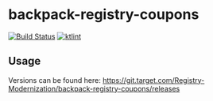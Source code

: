 # backpack-registry-coupons 
[![Build Status](https://drone6.target.com/api/badges/Registry-Modernization/backpack-registry-coupons/status.svg)](https://drone6.target.com/Registry-Modernization/backpack-registry-coupons)
[![ktlint](https://img.shields.io/badge/code%20style-%E2%9D%A4-FF4081.svg)](https://ktlint.github.io/)

## Usage
Versions can be found here:
https://git.target.com/Registry-Modernization/backpack-registry-coupons/releases

